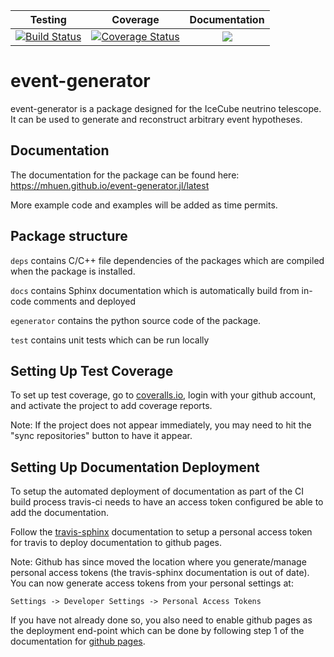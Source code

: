 | Testing | Coverage | Documentation |
| :-----: | :------: | :-----------: |
| [![Build Status](https://travis-ci.org/mhuen/event-generator.svg?branch=master)](https://travis-ci.org/mhuen/event-generator) | [![Coverage Status](https://coveralls.io/repos/github/mhuen/event-generator/badge.svg?branch=master)](https://coveralls.io/github/mhuen/event-generator?branch=master) | [![](https://img.shields.io/badge/docs-stable-blue.svg)](https://mhuen.github.io/event-generator) |

# event-generator
event-generator is a package designed for the IceCube neutrino telescope. It can be used to generate and reconstruct arbitrary event
hypotheses.

## Documentation

The documentation for the package can be found here: <https://mhuen.github.io/event-generator.jl/latest>

More example code and examples will be added as time permits.

## Package structure

`deps` contains C/C++ file dependencies of the packages which are compiled when
the package is installed.

`docs` contains Sphinx documentation which is automatically build from in-code 
comments and deployed

`egenerator` contains the python source code of the package.

`test` contains unit tests which can be run locally


## Setting Up Test Coverage

To set up test coverage, go to [coveralls.io](https://coveralls.io/repos/new),
login with your github account, and activate the project to add coverage reports.

Note: If the project does not appear immediately, you may need to hit the "sync
repositories" button to have it appear.

## Setting Up Documentation Deployment

To setup the automated deployment of documentation as part of the CI build process
travis-ci needs to have an access token configured be able to add the documentation.

Follow the [travis-sphinx](https://github.com/Syntaf/travis-sphinx) documentation
to setup a personal access token for travis to deploy documentation to github pages.

Note: Github has since moved the location where you generate/manage personal access
tokens (the travis-sphinx documentation is out of date). You can now generate 
access tokens from your personal settings at:

```
Settings -> Developer Settings -> Personal Access Tokens
```

If you have not already done so, you also need to enable github pages as the deployment
end-point which can be done by following step 1 of the documentation for [github pages](https://pages.github.com/).

